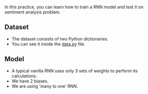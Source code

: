 In this practice, you can learn how to train a RNN model and test it on sentiment analysis problem.
## Dataset
* The dataset consists of two Python dictionaries.
* You can see it inside the [data.py](https://github.com/nuwandda/deep-learning-practices/blob/main/sentiment_analysis_with_RNN/data.py) file.

## Model
* A typical vanilla RNN uses only 3 sets of weights to perform its calculations.
* We have 2 biases.
* We are using 'many to one' RNN.
